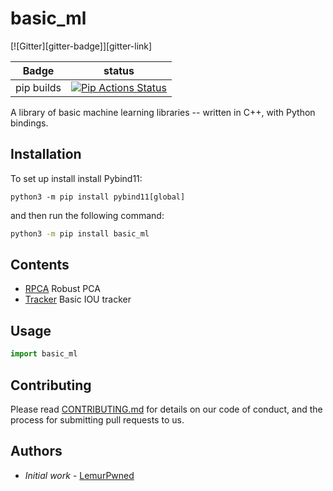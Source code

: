 # basic_ml

[![Gitter][gitter-badge]][gitter-link]

| Badge      | status                                                       |
| ---------- | ------------------------------------------------------------ |
| pip builds | [![Pip Actions Status][actions-pip-badge]][actions-pip-link] |

[actions-pip-link]: https://github.com/pybind/basic_ml/actions?query=workflow%3A%22Pip
[actions-pip-badge]: https://github.com/pybind/basic_ml/workflows/Pip/badge.svg

A library of basic machine learning libraries -- written in C++, with Python bindings.

## Installation

To set up install install Pybind11:

```
python3 -m pip install pybind11[global]
```

and then run the following command:

```bash
python3 -m pip install basic_ml
```

## Contents

- [RPCA](python/rpca.hpp) Robust PCA
- [Tracker](python/tracker.hpp) Basic IOU tracker

## Usage

```python
import basic_ml
```

## Contributing

Please read [CONTRIBUTING.md](CONTRIBUTING.md) for details on our code of conduct, and the process for submitting pull requests to us.

## Authors

- _Initial work_ - [LemurPwned](www.github.com/LemurPwned)
